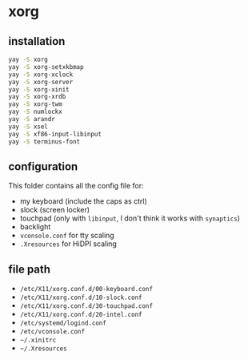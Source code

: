 # xorg

## installation

```bash
yay -S xorg
yay -S xorg-setxkbmap
yay -S xorg-xclock
yay -S xorg-server
yay -S xorg-xinit
yay -S xorg-xrdb
yay -S xorg-twm
yay -S numlockx
yay -S arandr
yay -S xsel
yay -S xf86-input-libinput
yay -S terminus-font
```

## configuration

This folder contains all the config file for:
- my keyboard (include the caps as ctrl)
- slock (screen locker)
- touchpad (only with `libinput`, I don't think it works with `synaptics`)
- backlight
- `vconsole.conf` for tty scaling
- `.Xresources` for HiDPI scaling

## file path

- `/etc/X11/xorg.conf.d/00-keyboard.conf`
- `/etc/X11/xorg.conf.d/10-slock.conf`
- `/etc/X11/xorg.conf.d/30-touchpad.conf`
- `/etc/X11/xorg.conf.d/20-intel.conf`
- `/etc/systemd/logind.conf`
- `/etc/vconsole.conf`
- `~/.xinitrc`
- `~/.Xresources`
